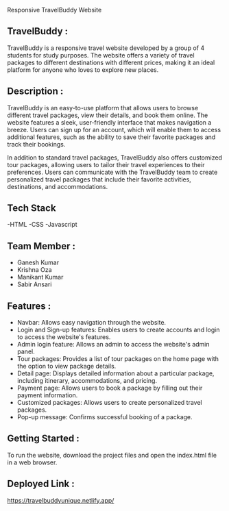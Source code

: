 Responsive TravelBuddy Website

## TravelBuddy :

TravelBuddy is a responsive travel website developed by a group of 4 students for study purposes. The website offers a variety of travel packages to different destinations with different prices, making it an ideal platform for anyone who loves to explore new places.

## Description :

TravelBuddy is an easy-to-use platform that allows users to browse different travel packages, view their details, and book them online. The website features a sleek, user-friendly interface that makes navigation a breeze. Users can sign up for an account, which will enable them to access additional features, such as the ability to save their favorite packages and track their bookings.

In addition to standard travel packages, TravelBuddy also offers customized tour packages, allowing users to tailor their travel experiences to their preferences. Users can communicate with the TravelBuddy team to create personalized travel packages that include their favorite activities, destinations, and accommodations.
## Tech Stack
-HTML
-CSS
-Javascript
## Team Member :
- Ganesh Kumar
- Krishna Oza
- Manikant Kumar
- Sabir Ansari


## Features :

- Navbar: Allows easy navigation through the website.
- Login and Sign-up features: Enables users to create accounts and login to access the website's features.
- Admin login feature: Allows an admin to access the website's admin panel.
- Tour packages: Provides a list of tour packages on the home page with the option to view package details.
- Detail page: Displays detailed information about a particular package, including itinerary, accommodations, and pricing.
- Payment page: Allows users to book a package by filling out their payment information.
- Customized packages: Allows users to create personalized travel packages.
- Pop-up message: Confirms successful booking of a package.

## Getting Started :

To run the website, download the project files and open the index.html file in a web browser.

## Deployed Link :

https://travelbuddyunique.netlify.app/


